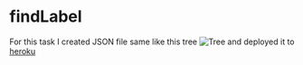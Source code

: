 # findLabel
For this task I created JSON file same like this tree
![Tree](https://github.com/rayder773/findLabel/blob/master/tree.png?raw=true)
and deployed it to [heroku](https://my-cool-project7874.herokuapp.com/main)
